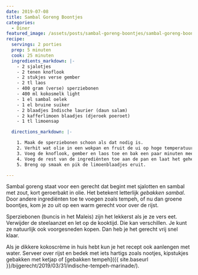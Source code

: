 ```yaml
---
date: 2019-07-08
title: Sambal Goreng Boontjes
categories:
  - Diner
featured_image: /assets/posts/sambal-goreng-boontjes/sambal-goreng-boontjes.jpg
recipe:
  servings: 2 porties
  prep: 5 minuten
  cook: 25 minuten
  ingredients_markdown: |-
    - 2 sjalotjes
    - 2 tenen knoflook
    - 2 stukjes verse gember
    - 2 tl laos
    - 400 gram (verse) sperziebonen
    - 400 ml kokosmelk light
    - 1 el sambal oelek
    - 1 el bruine suiker
    - 2 blaadjes Indische laurier (daun salam)
    - 2 kafferlimoen blaadjes (djeroek poeroet)
    - 1 tl limoensap

  directions_markdown: |-

    1. Maak de sperziebonen schoon als dat nodig is.
    2. Verhit wat olie in een wokpan en fruit de ui op hoge temperatuur.
    3. Voeg de knoflook, gember en laos toe en bak een paar minuten mee.
    4. Voeg de rest van de ingrediënten toe aan de pan en laat het geheel 15-20 minuten koken. Gebruik een deksel als je het niet wil laten indikken.
    5. Breng op smaak en pik de limoenblaadjes eruit.

---
```


Sambal goreng staat voor een gerecht dat begint met sjalotten en sambal met zout, kort geroerbakt in olie. Het betekent letterlijk _gebakken sambal_. Door andere ingrediënten toe te voegen zoals tempeh, of nu dan groene boontjes, kom je zo uit op een warm gerecht voor over de rijst.

Sperziebonen (buncis in het Maleis) zijn het lekkerst als je ze vers eet. Verwijder de steelaanzet en let op de kooktijd. Die kan verschillen. Je kunt ze natuurlijk ook voorgesneden kopen. Dan heb je het gerecht vrij snel klaar.

Als je dikkere kokoscrème in huis hebt kun je het recept ook aanlengen met water. Serveer over rijst en bedek met iets hartigs zoals nootjes, kipstukjes gebakken met ketjap of [gebakken tempeh]({{ site.baseurl }}/bijgerecht/2019/03/31/indische-tempeh-marinade/).
